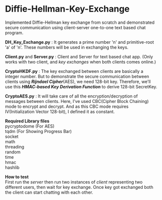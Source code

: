 # Diffie-Hellman-Key-Exchange
Implemented Diffie-Hellman key exchange from scratch and demonstrated secure communication using client-server one-to-one text based chat program.

**DH_Key_Exchange.py** : It generates a prime number 'n' and primitive-root 'a' of 'n'. These numbers will be used in exchanging the keys.

**Client.py** and **Server.py** : Client and Server for text based chat app. (Only works with two client, and _key exchanges_ when both clients comes online.)

**CryptoHKDF.py** : The key exchanged between clients are basically a integer number. But to demonstrate the secure communication between clients using _**Rijndael Cipher**_(AES), we need 128-bit key. Therefore, we'll use this **_HMAC-based Key Derivation Function_** to derive 128-bit SecretKey.

**CryptoAES.py** : It will take care of all the encryption/decryption of messages between clients. Here, I've used CBC(Cipher Block Chaining) mode to encrypt and decrypt. And as this CBC mode requires IV(Initialization Vector 128-bit), I defined it as constant. 

**Required Library files**<br />
pycryptodome (For AES)<br />
tqdm  (For Showing Progress Bar)<br />
socket<br />
math<br />
threading<br />
random<br />
time<br />
hmac<br />
hashlib<br />

**How to test**<br />
First run the _server_ then run two instances of _client_ representing two different users, then wait for key exchange. Once key got exchanged both the client can start chatting with each other.
